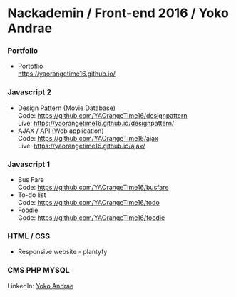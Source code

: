 # Nackademin / Front-end 2016 / Yoko Andrae

### Portfolio
* Portoflio  
https://yaorangetime16.github.io/

### Javascript 2
* Design Pattern (Movie Database)  
Code: https://github.com/YAOrangeTime16/designpattern  
Live: https://yaorangetime16.github.io/designpattern/  
* AJAX / API (Web application)  
Code: https://github.com/YAOrangeTime16/ajax  
Live: https://yaorangetime16.github.io/ajax/  

### Javascript 1
* Bus Fare  
Code: https://github.com/YAOrangeTime16/busfare
* To-do list  
Code: https://github.com/YAOrangeTime16/todo
* Foodie  
Code: https://github.com/YAOrangeTime16/foodie

### HTML / CSS
* Responsive website - plantyfy

### CMS PHP MYSQL


LinkedIn: [Yoko Andrae](https://www.linkedin.com/in/yoko-andrae-7323a0118/)
